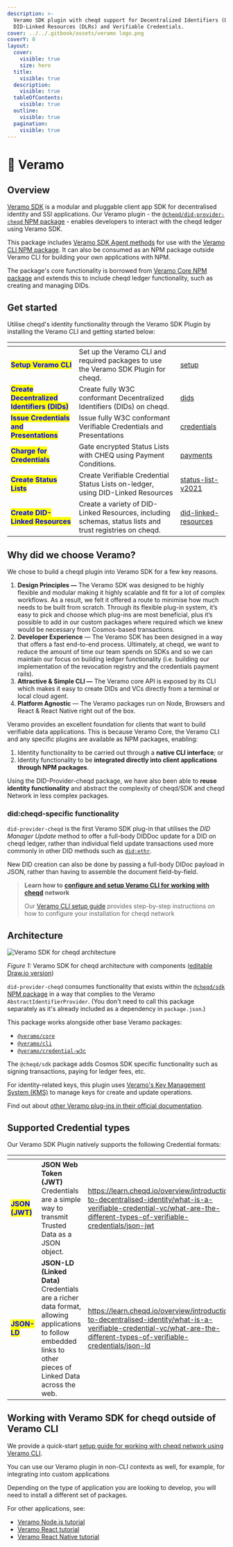```yaml
---
description: >-
  Veramo SDK plugin with cheqd support for Decentralized Identifiers (DIDs),
  DID-Linked Resources (DLRs) and Verifiable Credentials.
cover: ../../.gitbook/assets/veramo logo.png
coverY: 0
layout:
  cover:
    visible: true
    size: hero
  title:
    visible: true
  description:
    visible: true
  tableOfContents:
    visible: true
  outline:
    visible: true
  pagination:
    visible: true
---
```


# 🍈 Veramo

## Overview

[Veramo SDK](https://veramo.io/) is a modular and pluggable client app SDK for decentralised identity and SSI applications. Our Veramo plugin - the [`@cheqd/did-provider-cheqd` NPM package](https://www.npmjs.com/package/@cheqd/did-provider-cheqd) - enables developers to interact with the cheqd ledger using Veramo SDK.

This package includes [Veramo SDK Agent methods](https://veramo.io/docs/veramo_agent/plugins) for use with the [Veramo CLI NPM package](https://www.npmjs.com/package/@veramo/cli). It can also be consumed as an NPM package outside Veramo CLI for building your own applications with NPM.

The package's core functionality is borrowed from [Veramo Core NPM package](https://www.npmjs.com/package/@veramo/core) and extends this to include cheqd ledger functionality, such as creating and managing DIDs.

## Get started

Utilise cheqd's identity functionality through the Veramo SDK Plugin by installing the Veramo CLI and getting started below:

<table data-view="cards"><thead><tr><th></th><th></th><th data-hidden data-card-target data-type="content-ref"></th></tr></thead><tbody><tr><td><mark style="color:blue;"><strong>Setup Veramo CLI</strong></mark></td><td>Set up the Veramo CLI and required packages to use the Veramo SDK Plugin for cheqd.</td><td><a href="setup/">setup</a></td></tr><tr><td><mark style="color:blue;"><strong>Create Decentralized Identifiers (DIDs)</strong></mark></td><td>Create fully W3C conformant Decentralized Identifiers (DIDs) on cheqd.</td><td><a href="dids/">dids</a></td></tr><tr><td><mark style="color:blue;"><strong>Issue Credentials and Presentations</strong></mark></td><td>Issue fully W3C conformant Verifiable Credentials and Presentations</td><td><a href="credentials/">credentials</a></td></tr><tr><td><mark style="color:blue;"><strong>Charge for Credentials</strong></mark></td><td>Gate encrypted Status Lists with CHEQ using Payment Conditions.</td><td><a href="payments/">payments</a></td></tr><tr><td><mark style="color:blue;"><strong>Create Status Lists</strong></mark></td><td>Create Verifiable Credential Status Lists on-ledger, using DID-Linked Resources</td><td><a href="status-list-v2021/">status-list-v2021</a></td></tr><tr><td><mark style="color:blue;"><strong>Create DID-Linked Resources</strong></mark></td><td>Create a variety of DID-Linked Resources, including schemas, status lists and trust registries on cheqd.</td><td><a href="did-linked-resources/">did-linked-resources</a></td></tr></tbody></table>

## Why did we choose Veramo?

We chose to build a cheqd plugin into Veramo SDK for a few key reasons.

1. **Design Principles —** The Veramo SDK was designed to be highly flexible and modular making it highly scalable and fit for a lot of complex workflows. As a result, we felt it offered a route to minimise how much needs to be built from scratch. Through its flexible plug-in system, it’s easy to pick and choose which plug-ins are most beneficial, plus it’s possible to add in our custom packages where required which we knew would be necessary from Cosmos-based transactions.
2. **Developer Experience** — The Veramo SDK has been designed in a way that offers a fast end-to-end process. Ultimately, at cheqd, we want to reduce the amount of time our team spends on SDKs and so we can maintain our focus on building ledger functionality (i.e. building our implementation of the revocation registry and the credentials payment rails).
3. **Attractive & Simple CLI —** The Veramo core API is exposed by its CLI which makes it easy to create DIDs and VCs directly from a terminal or local cloud agent.
4. **Platform Agnostic** — The Veramo packages run on Node, Browsers and React & React Native right out of the box.

Veramo provides an excellent foundation for clients that want to build verifiable data applications. This is because Veramo Core, the Veramo CLI and any specific plugins are available as NPM packages, enabling:

1. Identity functionality to be carried out through a **native CLI interface**; or
2. Identity functionality to be **integrated directly into client applications through NPM packages**.

Using the DID-Provider-cheqd package, we have also been able to **reuse identity functionality** and abstract the complexity of cheqd/SDK and cheqd Network in less complex packages.

### did:cheqd-specific functionality

`did-provider-cheqd` is the first Veramo SDK plug-in that utilises the _DID Manager Update_ method to offer a full-body DIDDoc update for a DID on cheqd ledger, rather than individual field update transactions used more commonly in other DID methods such as [`did:ethr`](https://github.com/uport-project/ethr-did).

New DID creation can also be done by passing a full-body DIDoc payload in JSON, rather than having to assemble the document field-by-field.

> **Learn how to** [**configure and setup Veramo CLI for working with cheqd**](setup/) **network**
>
> Our [Veramo CLI setup guide](setup/) provides step-by-step instructions on how to configure your installation for cheqd network

## Architecture

![Veramo SDK for cheqd architecture](<../../.gitbook/assets/Veramo SDK packages.png>)

_Figure 1:_ Veramo SDK for cheqd architecture with components ([editable Draw.io version](../../.gitbook/assets/veramo-sdk-for-cheqd.drawio))

`did-provider-cheqd` consumes functionality that exists within the [`@cheqd/sdk` NPM package](https://www.npmjs.com/package/@cheqd/sdk) in a way that complies to the Veramo `AbstractIdentifierProvider`. (You don't need to call this package separately as it's already included as a dependency in `package.json`.)

This package works alongside other base Veramo packages:

* [`@veramo/core`](https://www.npmjs.com/package/@veramo/core)
* [`@veramo/cli`](https://www.npmjs.com/package/@veramo/cli)
* [`@veramo/credential-w3c`](https://www.npmjs.com/package/@veramo/credential-w3c)

The `@cheqd/sdk` package adds Cosmos SDK specific functionality such as signing transactions, paying for ledger fees, etc.

For identity-related keys, this plugin uses [Veramo's Key Management System (KMS)](https://www.npmjs.com/package/@veramo/key-manager) to manage keys for create and update operations.

Find out about [other Veramo plug-ins in their official documentation](https://veramo.io/docs/veramo_agent/plugins/).

## Supported Credential types

Our Veramo SDK Plugin natively supports the following Credential formats:

<table data-card-size="large" data-view="cards"><thead><tr><th></th><th></th><th data-hidden data-card-target data-type="content-ref"></th></tr></thead><tbody><tr><td><mark style="color:blue;"><strong>JSON (JWT)</strong></mark></td><td><strong>JSON Web Token (JWT)</strong> Credentials are a simple way to transmit Trusted Data as a JSON object.</td><td><a href="https://learn.cheqd.io/overview/introduction-to-decentralised-identity/what-is-a-verifiable-credential-vc/what-are-the-different-types-of-verifiable-credentials/json-jwt">https://learn.cheqd.io/overview/introduction-to-decentralised-identity/what-is-a-verifiable-credential-vc/what-are-the-different-types-of-verifiable-credentials/json-jwt</a></td></tr><tr><td><mark style="color:blue;"><strong>JSON-LD</strong></mark></td><td><strong>JSON-LD (Linked Data)</strong> Credentials are a richer data format, allowing applications to follow embedded links to other pieces of Linked Data across the web.</td><td><a href="https://learn.cheqd.io/overview/introduction-to-decentralised-identity/what-is-a-verifiable-credential-vc/what-are-the-different-types-of-verifiable-credentials/json-ld">https://learn.cheqd.io/overview/introduction-to-decentralised-identity/what-is-a-verifiable-credential-vc/what-are-the-different-types-of-verifiable-credentials/json-ld</a></td></tr></tbody></table>

## Working with Veramo SDK for cheqd outside of Veramo CLI

We provide a quick-start [setup guide for working with cheqd network using Veramo CLI](setup/).

You can use our Veramo plugin in non-CLI contexts as well, for example, for integrating into custom applications

Depending on the type of application you are looking to develop, you will need to install a different set of packages.

For other applications, see:

* [Veramo Node.js tutorial](https://veramo.io/docs/node_tutorials/node_setup_identifiers)
* [Veramo React tutorial](https://veramo.io/docs/react_tutorials/react_setup_resolver)
* [Veramo React Native tutorial](https://veramo.io/docs/react_native_tutorials/react_native_1_setup_identifiers)
